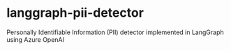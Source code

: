 # langgraph-pii-detector
Personally Identifiable Information (PII) detector implemented in LangGraph using Azure OpenAI
